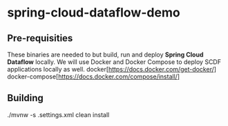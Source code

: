 # spring-cloud-dataflow-demo
## Pre-requisities
These binaries are needed to but build, run and deploy **Spring Cloud Dataflow** locally.  We will use Docker and Docker Compose to deploy SCDF applications locally as well.
docker[https://docs.docker.com/get-docker/]
docker-compose[https://docs.docker.com/compose/install/]

## Building
  ./mvnw -s .settings.xml clean install
